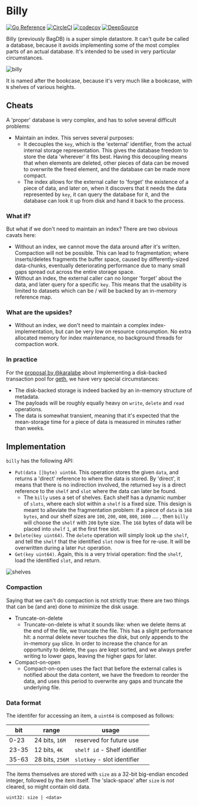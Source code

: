 # Billy

[![Go Reference](https://pkg.go.dev/badge/github.com/holiman/billy.svg)](https://pkg.go.dev/github.com/holiman/billy)
[![CircleCI](https://dl.circleci.com/status-badge/img/gh/holiman/billy/tree/main.svg?style=svg)](https://dl.circleci.com/status-badge/redirect/gh/holiman/billy/tree/main)
[![codecov](https://codecov.io/gh/holiman/billy/branch/main/graph/badge.svg?token=89O562HG9H)](https://codecov.io/gh/holiman/billy)
[![DeepSource](https://deepsource.io/gh/holiman/billy.svg/?label=active+issues&show_trend=true&token=C94_rdS2TGS6WZcS66tnkSXE)](https://deepsource.io/gh/holiman/billy/?ref=repository-badge)

Billy (previously BagDB) is a super simple datastore. It can't _quite_ be called a database, because it avoids implementing some of the most complex parts of an actual database. 
It's intended to be used in very particular circumstances. 

![billy](./billy.jpg)

It is named after the bookcase, because it's very much like a bookcase, with `N` shelves of various heights.

## Cheats

A 'proper' database is very complex, and has to solve several difficult problems: 

- Maintain an index. This serves several purposes: 
  - It decouples the `key`, which is the 'external' identifier, from the actual internal 
  storage representation. This gives the database freedom to store the data 'wherever' it fits best. 
  Having this decoupling means that when elements are deleted, other pieces of data can be moved to overwrite
  the freed element, and the database can be made more compact. 
  - The index allows for the external caller to 'forget' the existence of a piece of data, and later on, when 
  it discovers that it needs the data represented by `key`, it can query the database for it, and the database
  can look it up from disk and hand it back to the process. 
  
### What if? 

But what if we don't need to maintain an index? There are two obvious cavats here: 

- Without an index, we cannot move the data around after it's written. Compaction will not be possible. This can lead to 
fragmentation; where inserts/deletes fragments the buffer space, caused by differently-sized data-chunks, eventually deteriorating 
performance due to many small gaps spread out across the entire storage space. 
- Without an index, the external caller can no longer 'forget' about the data, and later
  query for a specific `key`. This means that the usability is limited to datasets which 
  can be / will be backed by an in-memory reference map. 
  
### What are the upsides? 

- Without an index, we don't need to maintain a complex index-implementation, but can be very low on resource consumption. No 
 extra allocated memory for index maintenance, no background threads for compaction work. 

### In practice

For the [proposal by @karalabe](https://gist.github.com/karalabe/821a1cd0270984a4198e904d34623b6c) about implementing a disk-backed transaction pool for [geth](https://github.com/ethereum/go-ethereum), 
we have very special circumstances: 

- The disk-backed storage is indeed backed by an in-memory structure of metadata. 
- The payloads will be roughly equally heavy on `write`, `delete` and `read` operations.
- The data is somewhat transient, meaning that it's expected that the mean-storage time for a piece of data
 is measured in minutes rather than weeks. 
 
 ## Implementation
 
 `billy` has the following API:
 
 - `Put(data []byte) uint64`. This operation stores the given `data`, and returns a 'direct' reference to where the data is stored. By 'direct', it means that there is no 
 indirection involved, the returned `key` is a direct reference to the `shelf` and `slot` where the data can later be found. 
   - The `billy` uses a set of shelves. Each shelf has a dynamic number of `slots`, where each slot within a `shelf` is a fixed size. This design is meant to alleviate the 
   fragmentation problem: if a piece of `data` is `168 bytes`, and our shelf sizes are `100`, `200`, `400`, `800`, `1600` .... , then `billy` will choose the `shelf` 
   with `200` byte size. The `168` bytes of data will be placed into `shelf` `1`, at the first free slot. 
 - `Delete(key uint64)`. The `delete` operation will simply look up the `shelf`, and tell the `shelf` that the identified `slot` now is free for re-use. It will be overwritten
  during a later `Put`  operation. 
 - `Get(key uint64)`. Again, this is a very trivial operation: find the `shelf`, load the identified `slot`, and return. 
 
![shelves](./shelves.jpg)

### Compaction

Saying that we can't do compaction is not strictly true: there are two things that can be (and are) done to minimize the disk usage. 

- Truncate-on-delete
  - Truncate-on-delete is what it sounds like: when we delete items at the end of the file, we truncate the file. This has a slight performance hit: a normal delete 
   never touches the disk, but only appends to the in-memory `gap` slice. In order to increase the chance for an opportunity to delete, the `gaps` are kept sorted, and 
   we always prefer writing to lower gaps, leaving the higher gaps for later. 
- Compact-on-open
  - Compact-on-open uses the fact that before the external calles is notified about the data content, we have the freedom to reorder the data, and uses this 
  period to overwrite any gaps and truncate the underlying file. 


### Data format

The identifer for accessing an item, a `uint64` is composed as follows: 

| bit   | range           | usage                         | 
|-------|-----------------|-------------------------------|
| 0-23  | 24 bits, `16M`  | reserved for future use       |
| 23-35 | 12 bits, `4K`   | `shelf id` - Shelf identifier |  
| 35-63 | 28 bits, `256M` | `slotkey` - slot identifier   |  

The items themselves are stored with `size` as a 32-bit big-endian encoded integer,
followed by the item itself. The 'slack-space' after `size` is _not_ cleared, so
might contain old data.

```
uint32: size | <data>
```
